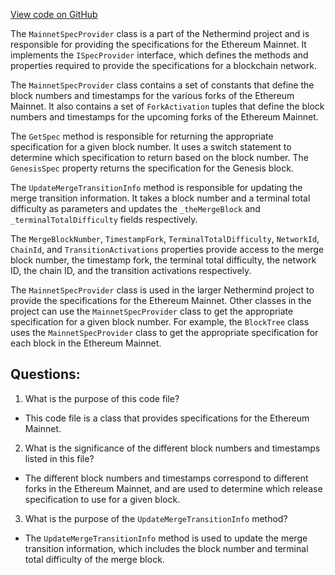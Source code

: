 [View code on GitHub](https://github.com/NethermindEth/nethermind/src/Nethermind/Nethermind.Specs/MainNetSpecProvider.cs)

The `MainnetSpecProvider` class is a part of the Nethermind project and is responsible for providing the specifications for the Ethereum Mainnet. It implements the `ISpecProvider` interface, which defines the methods and properties required to provide the specifications for a blockchain network.

The `MainnetSpecProvider` class contains a set of constants that define the block numbers and timestamps for the various forks of the Ethereum Mainnet. It also contains a set of `ForkActivation` tuples that define the block numbers and timestamps for the upcoming forks of the Ethereum Mainnet.

The `GetSpec` method is responsible for returning the appropriate specification for a given block number. It uses a switch statement to determine which specification to return based on the block number. The `GenesisSpec` property returns the specification for the Genesis block.

The `UpdateMergeTransitionInfo` method is responsible for updating the merge transition information. It takes a block number and a terminal total difficulty as parameters and updates the `_theMergeBlock` and `_terminalTotalDifficulty` fields respectively.

The `MergeBlockNumber`, `TimestampFork`, `TerminalTotalDifficulty`, `NetworkId`, `ChainId`, and `TransitionActivations` properties provide access to the merge block number, the timestamp fork, the terminal total difficulty, the network ID, the chain ID, and the transition activations respectively.

The `MainnetSpecProvider` class is used in the larger Nethermind project to provide the specifications for the Ethereum Mainnet. Other classes in the project can use the `MainnetSpecProvider` class to get the appropriate specification for a given block number. For example, the `BlockTree` class uses the `MainnetSpecProvider` class to get the appropriate specification for each block in the Ethereum Mainnet.
## Questions: 
 1. What is the purpose of this code file?
- This code file is a class that provides specifications for the Ethereum Mainnet.

2. What is the significance of the different block numbers and timestamps listed in this file?
- The different block numbers and timestamps correspond to different forks in the Ethereum Mainnet, and are used to determine which release specification to use for a given block.

3. What is the purpose of the `UpdateMergeTransitionInfo` method?
- The `UpdateMergeTransitionInfo` method is used to update the merge transition information, which includes the block number and terminal total difficulty of the merge block.